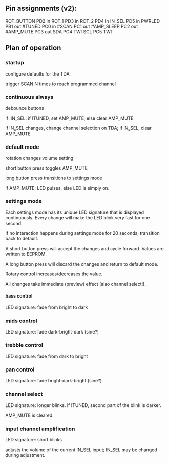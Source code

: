 ## Pin assignments (v2):

ROT_BUTTON	PD2	in
ROT_1		PD3	in
ROT_2		PD4	in
IN_SEL		PD5	in
PWRLED		PB1	out
#TUNED		PC0	in
#SCAN		PC1	out
#AMP_SLEEP	PC2	out
#AMP_MUTE	PC3	out
SDA		PC4	TWI
SCL		PC5	TWI


## Plan of operation

### startup

configure defaults for the TDA

trigger SCAN N times to reach programmed channel


### continuous always

debounce buttons

if !IN_SEL: if !TUNED, set AMP_MUTE, else clear AMP_MUTE

if IN_SEL changes, change channel selection on TDA; if IN_SEL, clear AMP_MUTE


### default mode

rotation changes volume setting

short button press toggles AMP_MUTE

long button press transitions to settings mode

if AMP_MUTE: LED pulses, else LED is simply on.


### settings mode

Each settings mode has its unique LED signature that is displayed
continuously.  Every change will make the LED blink very fast for one
second.

If no interaction happens during settings mode for 20 seconds,
transition back to default.

A short button press will accept the changes and cycle forward.
Values are written to EEPROM.

A long button press will discard the changes and return to default
mode.

Rotary control increases/decreases the value.

All changes take immediate (preview) effect (also channel select!).


#### bass control

LED signature: fade from bright to dark


### mids control

LED signature: fade dark-bright-dark (sine?)


### trebble control

LED signature: fade from dark to bright


### pan control

LED signature: fade bright-dark-bright (sine?)


### channel select

LED signature: longer blinks.  if !TUNED, second part of the blink is darker.

AMP_MUTE is cleared.


### input channel amplification

LED signature: short blinks

adjusts the volume of the current IN_SEL input; IN_SEL may be changed
during adjustment.
